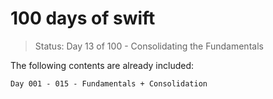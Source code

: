 # 100 days of swift

> Status: Day 13 of 100 - Consolidating the Fundamentals

The following contents are already included:

```
Day 001 - 015 - Fundamentals + Consolidation 
```

